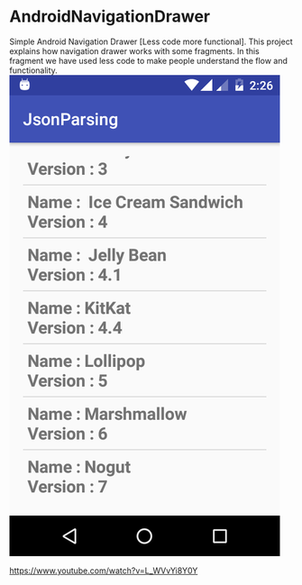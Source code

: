 # AndroidNavigationDrawer
Simple Android Navigation Drawer [Less code more functional]. This project explains how navigation drawer works with some fragments. In this fragment we have used less code to make people understand the flow and functionality.
[![Watch the video](https://raw.githubusercontent.com/coderminion/JsonParsingUsingHttpUrlConnection/master/device-2017-08-02-142630.png)](https://www.youtube.com/watch?v=L_WVvYi8Y0Y)
  
 https://www.youtube.com/watch?v=L_WVvYi8Y0Y
